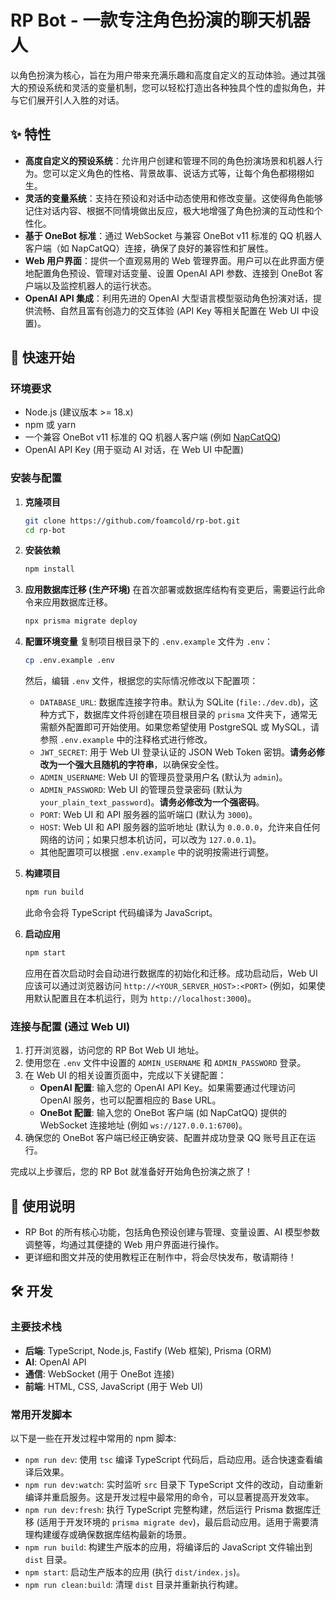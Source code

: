 # RP Bot - 一款专注角色扮演的聊天机器人

以角色扮演为核心，旨在为用户带来充满乐趣和高度自定义的互动体验。通过其强大的预设系统和灵活的变量机制，您可以轻松打造出各种独具个性的虚拟角色，并与它们展开引人入胜的对话。

## ✨ 特性

*   **高度自定义的预设系统**：允许用户创建和管理不同的角色扮演场景和机器人行为。您可以定义角色的性格、背景故事、说话方式等，让每个角色都栩栩如生。
*   **灵活的变量系统**：支持在预设和对话中动态使用和修改变量。这使得角色能够记住对话内容、根据不同情境做出反应，极大地增强了角色扮演的互动性和个性化。
*   **基于 OneBot 标准**：通过 WebSocket 与兼容 OneBot v11 标准的 QQ 机器人客户端（如 NapCatQQ）连接，确保了良好的兼容性和扩展性。
*   **Web 用户界面**：提供一个直观易用的 Web 管理界面。用户可以在此界面方便地配置角色预设、管理对话变量、设置 OpenAI API 参数、连接到 OneBot 客户端以及监控机器人的运行状态。
*   **OpenAI API 集成**：利用先进的 OpenAI 大型语言模型驱动角色扮演对话，提供流畅、自然且富有创造力的交互体验 (API Key 等相关配置在 Web UI 中设置)。

## 🚀 快速开始

### 环境要求

*   Node.js (建议版本 >= 18.x)
*   npm 或 yarn
*   一个兼容 OneBot v11 标准的 QQ 机器人客户端 (例如 [NapCatQQ](https://github.com/NapNeko/NapCatQQ))
*   OpenAI API Key (用于驱动 AI 对话，在 Web UI 中配置)

### 安装与配置

1.  **克隆项目**
    ```bash
    git clone https://github.com/foamcold/rp-bot.git
    cd rp-bot
    ```
2.  **安装依赖**
    ```bash
    npm install
    ```
3.  **应用数据库迁移 (生产环境)**
    在首次部署或数据库结构有变更后，需要运行此命令来应用数据库迁移。
    ```bash
    npx prisma migrate deploy
    ```

4.  **配置环境变量**
    复制项目根目录下的 `.env.example` 文件为 `.env`：
    ```bash
    cp .env.example .env
    ```
    然后，编辑 `.env` 文件，根据您的实际情况修改以下配置项：
    *   `DATABASE_URL`: 数据库连接字符串。默认为 SQLite (`file:./dev.db`)，这种方式下，数据库文件将创建在项目根目录的 `prisma` 文件夹下，通常无需额外配置即可开始使用。如果您希望使用 PostgreSQL 或 MySQL，请参照 `.env.example` 中的注释格式进行修改。
    *   `JWT_SECRET`: 用于 Web UI 登录认证的 JSON Web Token 密钥。**请务必修改为一个强大且随机的字符串**，以确保安全性。
    *   `ADMIN_USERNAME`: Web UI 的管理员登录用户名 (默认为 `admin`)。
    *   `ADMIN_PASSWORD`: Web UI 的管理员登录密码 (默认为 `your_plain_text_password`)。**请务必修改为一个强密码**。
    *   `PORT`: Web UI 和 API 服务器的监听端口 (默认为 `3000`)。
    *   `HOST`: Web UI 和 API 服务器的监听地址 (默认为 `0.0.0.0`，允许来自任何网络的访问；如果只想本机访问，可以改为 `127.0.0.1`)。
    *   其他配置项可以根据 `.env.example` 中的说明按需进行调整。

5.  **构建项目**
    ```bash
    npm run build
    ```
    此命令会将 TypeScript 代码编译为 JavaScript。

6.  **启动应用**
    ```bash
    npm start
    ```
    应用在首次启动时会自动进行数据库的初始化和迁移。成功启动后，Web UI 应该可以通过浏览器访问 `http://<YOUR_SERVER_HOST>:<PORT>` (例如，如果使用默认配置且在本机运行，则为 `http://localhost:3000`)。

### 连接与配置 (通过 Web UI)

1.  打开浏览器，访问您的 RP Bot Web UI 地址。
2.  使用您在 `.env` 文件中设置的 `ADMIN_USERNAME` 和 `ADMIN_PASSWORD` 登录。
3.  在 Web UI 的相关设置页面中，完成以下关键配置：
    *   **OpenAI 配置**: 输入您的 OpenAI API Key。如果需要通过代理访问 OpenAI 服务，也可以配置相应的 Base URL。
    *   **OneBot 配置**: 输入您的 OneBot 客户端 (如 NapCatQQ) 提供的 WebSocket 连接地址 (例如 `ws://127.0.0.1:6700`)。
4.  确保您的 OneBot 客户端已经正确安装、配置并成功登录 QQ 账号且正在运行。

完成以上步骤后，您的 RP Bot 就准备好开始角色扮演之旅了！

## 🔧 使用说明

*   RP Bot 的所有核心功能，包括角色预设创建与管理、变量设置、AI 模型参数调整等，均通过其便捷的 Web 用户界面进行操作。
*   更详细和图文并茂的使用教程正在制作中，将会尽快发布，敬请期待！

## 🛠️ 开发

### 主要技术栈

*   **后端**: TypeScript, Node.js, Fastify (Web 框架), Prisma (ORM)
*   **AI**: OpenAI API
*   **通信**: WebSocket (用于 OneBot 连接)
*   **前端**: HTML, CSS, JavaScript (用于 Web UI)

### 常用开发脚本

以下是一些在开发过程中常用的 npm 脚本:

*   `npm run dev`: 使用 `tsc` 编译 TypeScript 代码后，启动应用。适合快速查看编译后效果。
*   `npm run dev:watch`: 实时监听 `src` 目录下 TypeScript 文件的改动，自动重新编译并重启服务。这是开发过程中最常用的命令，可以显著提高开发效率。
*   `npm run dev:fresh`: 执行 TypeScript 完整构建，然后运行 Prisma 数据库迁移 (适用于开发环境的 `prisma migrate dev`)，最后启动应用。适用于需要清理构建缓存或确保数据库结构最新的场景。
*   `npm run build`: 构建生产版本的应用，将编译后的 JavaScript 文件输出到 `dist` 目录。
*   `npm start`: 启动生产版本的应用 (执行 `dist/index.js`)。
*   `npm run clean:build`: 清理 `dist` 目录并重新执行构建。
